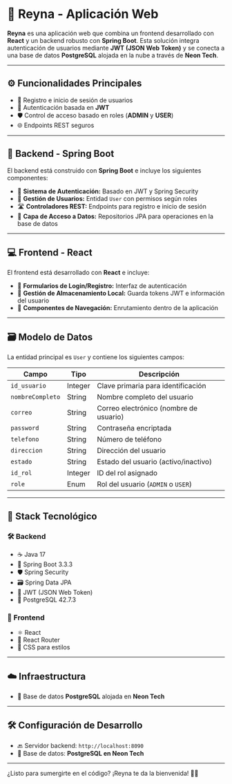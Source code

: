 # 👑 Reyna - Aplicación Web 

**Reyna** es una aplicación web que combina un frontend desarrollado con **React** y un backend robusto con **Spring Boot**. Esta solución integra autenticación de usuarios mediante **JWT (JSON Web Token)** y se conecta a una base de datos **PostgreSQL** alojada en la nube a través de **Neon Tech**.

---

## ⚙️ Funcionalidades Principales

- 📝 Registro e inicio de sesión de usuarios  
- 🔐 Autenticación basada en **JWT**  
- 🛡️ Control de acceso basado en roles (**ADMIN** y **USER**)  
- 🌐 Endpoints REST seguros  

---

## 🧠 Backend - Spring Boot

El backend está construido con **Spring Boot** e incluye los siguientes componentes:

- 🔐 **Sistema de Autenticación:** Basado en JWT y Spring Security  
- 👤 **Gestión de Usuarios:** Entidad `User` con permisos según roles  
- 🛣️ **Controladores REST:** Endpoints para registro e inicio de sesión  
- 💾 **Capa de Acceso a Datos:** Repositorios JPA para operaciones en la base de datos  

---

## 💻 Frontend - React

El frontend está desarrollado con **React** e incluye:

- 🔑 **Formularios de Login/Registro:** Interfaz de autenticación  
- 💼 **Gestión de Almacenamiento Local:** Guarda tokens JWT e información del usuario  
- 🧭 **Componentes de Navegación:** Enrutamiento dentro de la aplicación  

---

## 🗃️ Modelo de Datos

La entidad principal es `User` y contiene los siguientes campos:

| Campo           | Tipo     | Descripción                                |
|------------------|----------|--------------------------------------------|
| `id_usuario`     | Integer  | Clave primaria para identificación         |
| `nombreCompleto` | String   | Nombre completo del usuario                |
| `correo`         | String   | Correo electrónico (nombre de usuario)     |
| `password`       | String   | Contraseña encriptada                      |
| `telefono`       | String   | Número de teléfono                         |
| `direccion`      | String   | Dirección del usuario                      |
| `estado`         | String   | Estado del usuario (activo/inactivo)       |
| `id_rol`         | Integer  | ID del rol asignado                        |
| `role`           | Enum     | Rol del usuario (`ADMIN` o `USER`)         |

---

## 🧰 Stack Tecnológico

### 🛠️ Backend

- ☕ Java 17  
- 🚀 Spring Boot 3.3.3  
- 🛡️ Spring Security  
- 🗃️ Spring Data JPA  
- 🔐 JWT (JSON Web Token)  
- 🐘 PostgreSQL 42.7.3  

### 🎨 Frontend

- ⚛️ React  
- 🚦 React Router  
- 🎨 CSS para estilos  

---

## ☁️ Infraestructura

- 🐘 Base de datos **PostgreSQL** alojada en **Neon Tech**

---

## 🛠️ Configuración de Desarrollo

- 🔙 Servidor backend: `http://localhost:8090`  
- 💾 Base de datos: **PostgreSQL en Neon Tech**

---

¿Listo para sumergirte en el código? ¡Reyna te da la bienvenida! 👑🚀
